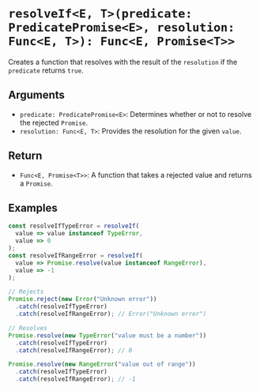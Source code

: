 # `resolveIf<E, T>(predicate: PredicatePromise<E>, resolution: Func<E, T>): Func<E, Promise<T>>`

Creates a function that resolves with the result of the `resolution` if the `predicate` returns `true`.

## Arguments

* `predicate: PredicatePromise<E>`: Determines whether or not to resolve the rejected `Promise`.
* `resolution: Func<E, T>`: Provides the resolution for the given `value`.

## Return

* `Func<E, Promise<T>>`: A function that takes a rejected value and returns a `Promise`.

## Examples

```javascript
const resolveIfTypeError = resolveIf(
  value => value instanceof TypeError,
  value => 0
);
const resolveIfRangeError = resolveIf(
  value => Promise.resolve(value instanceof RangeError),
  value => -1
);

// Rejects
Promise.reject(new Error("Unknown error"))
  .catch(resolveIfTypeError)
  .catch(resolveIfRangeError); // Error("Unknown error")

// Resolves
Promise.resolve(new TypeError("value must be a number"))
  .catch(resolveIfTypeError)
  .catch(resolveIfRangeError); // 0

Promise.resolve(new RangeError("value out of range"))
  .catch(resolveIfTypeError)
  .catch(resolveIfRangeError); // -1
```
